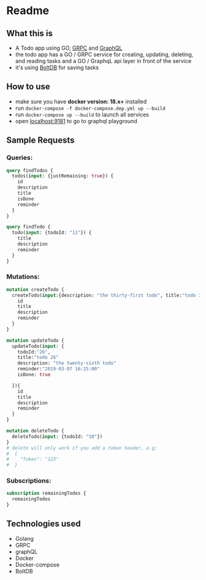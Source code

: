 # Readme

## What this is
- A Todo app using GO, [GRPC](https://github.com/grpc/grpc-go) and [GraphQL](https://github.com/99designs/gqlgen)
- the todo app has a GO / GRPC service for creating, updating, deleting, and reading tasks and a GO / GraphqL api layer in front of the service
- it's using [BoltDB](https://github.com/boltdb/bolt) for saving tasks

## How to use
- make sure you have **docker version: 18.x+** installed
- run `docker-compose -f docker-compose.dep.yml up --build`
- run `docker-compose up --build` to launch all services
- open [localhost:9181](http://localhost:9181) to go to graphql playground

## Sample Requests
### Queries:
```graphql
query findTodos {
  todos(input: {justRemaining: true}) {
    id
    description
    title
    isDone
    reminder
  }
}
```
```graphql
query findTodo {
  todo(input: {todoId: "11"}) {
    title
    description
    reminder
  }
}
```
### Mutations:
```graphql
mutation createTodo {
  createTodo(input:{description: "the thirty-first todo", title:"todo 31", reminder: "2019-03-07 16:15:00"}) {
    id
    title
    description
    reminder
  }
}
```
```graphql
mutation updateTodo {
  updateTodo(input: {
  	todoId:"26",
  	title:"todo 26"
  	description: "the twenty-sixth todo"
   	reminder:"2019-03-07 16:15:00"
    isDone: true

  }){
    id
    title
    description
    reminder
  }
}
```
```graphql
mutation deleteTodo {
  deleteTodo(input: {todoId: "10"})
}
# delete will only work if you add a token header, e.g:
#  {
#    "Token": "123"
#  }
```

### Subscriptions:
```graphql
subscription remainingTodos {
  remainingTodos
}
```
## Technologies used
- Golang
- GRPC
- graphQL
- Docker
- Docker-compose
- BoltDB
